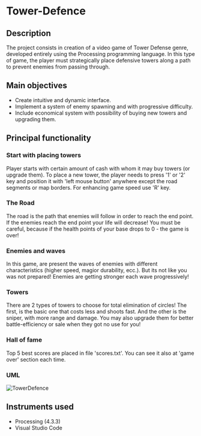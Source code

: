 # Tower-Defence
  
## Description
The project consists in creation of a video game of Tower Defense genre, developed entirely using the Processing programming language. In this type of game, the player must strategically place defensive towers along a path to prevent enemies from passing through.  

## Main objectives
* Create intuitive and dynamic interface.
* Implement a system of enemy spawning and with progressive difficulty.
* Include economical system with possibility of buying new towers and upgrading them.  
  
## Principal functionality
### Start with placing towers
Player starts with certain amount of cash with whom it may buy towers (or upgrade them). To place a new tower, the player needs to press '1' or '2' key and position it with 'left mouse button' anywhere except the road segments or map borders. For enhancing game speed use 'R' key.

### The Road
The road is the path that enemies will follow in order to reach the end point. If the enemies reach the end point your life will decrease! You must be careful, because if the health points of your base drops to 0 - the game is over!  

### Enemies and waves
In this game, are present the waves of enemies with different characteristics (higher speed, magior durability, ecc.). But its not like you was not prepared! Enemies are getting stronger each wave progressively!  

### Towers
There are 2 types of towers to choose for total elimination of circles! The first, is the basic one that costs less and shoots fast. And the other is the sniper, with more range and damage.
You may also upgrade them for better battle-efficiency or sale when they got no use for you!

### Hall of fame
Top 5 best scores are placed in file 'scores.txt'. You can see it also at 'game over' section each time.

### UML

![TowerDefence](https://assets/images/TowerDefence.png)

## Instruments used
* Processing (4.3.3)
* Visual Studio Code
